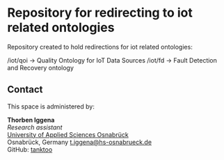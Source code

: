 Repository for redirecting to iot related ontologies
===================

Repository created to hold redirections for iot related ontologies:


/iot/qoi -> Quality Ontology for IoT Data Sources
/iot/fd  -> Fault Detection and Recovery ontology

## Contact
This space is administered by:  

**Thorben Iggena**  
*Research assistant*  
[University of Applied Sciences Osnabrück](hs-osnabrueck.de/)  
Osnabrück, Germany
<t.iggena@hs-osnabrueck.de>  
GitHub: [tanktoo](https://github.com/tanktoo)
